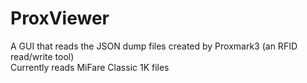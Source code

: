 # ProxViewer
A GUI that reads the JSON dump files created by Proxmark3 (an RFID read/write tool)  
Currently reads MiFare Classic 1K files
